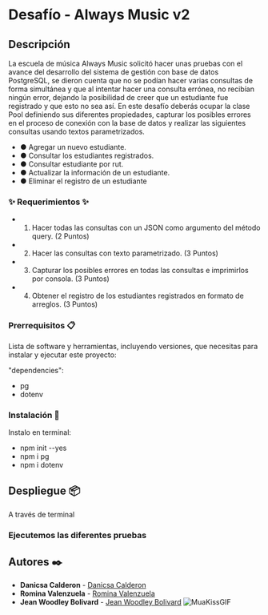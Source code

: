 # Desafío - Always Music v2

## Descripción

La escuela de música Always Music solicitó hacer unas pruebas con el avance del desarrollo del sistema de gestión con base de datos PostgreSQL, se dieron cuenta que no se podían hacer varias consultas de forma simultánea y que al intentar hacer una consulta errónea, no recibían ningún error, dejando la posibilidad de creer que un estudiante fue registrado y que esto no sea así.
En este desafío deberás ocupar la clase Pool definiendo sus diferentes propiedades, capturar los posibles errores en el proceso de conexión con la base de datos y realizar las siguientes consultas usando textos parametrizados.

- ●    Agregar un nuevo estudiante.
- ●    Consultar los estudiantes registrados.
- ●    Consultar estudiante por rut.
- ●    Actualizar la información de un estudiante.
- ●    Eliminar el registro de un estudiante

### ✨ Requerimientos ✨

- 1.   Hacer todas las consultas con un JSON como argumento del método query. (2 Puntos)
- 2.   Hacer las consultas con texto parametrizado. (3 Puntos)
- 3.   Capturar los posibles errores en todas las consultas e imprimirlos por consola. (3 Puntos)
- 4.   Obtener el registro de los estudiantes registrados en formato de arreglos. (3 Puntos)

### Prerrequisitos 📋

Lista de software y herramientas, incluyendo versiones, que necesitas para instalar y ejecutar este proyecto:

 "dependencies": 
 - pg
 - dotenv

### Instalación 🔧

 Instalo en terminal:
- npm init --yes
- npm i pg
- npm i dotenv

## Despliegue 📦

A través de terminal

### Ejecutemos las diferentes pruebas 

## Autores ✒️

- **Danicsa Calderon** - [Danicsa Calderon](https://github.com/DaniCalderonM)
- **Romina Valenzuela** - [Romina Valenzuela](https://github.com/Romstroke)
- **Jean Woodley Bolivard** - [Jean Woodley Bolivard](https://github.com/jwoodleybolivard)
![MuaKissGIF](https://github.com/DaniCalderonM/Desafio2-AlwaysMusic/assets/125617339/5fb2495c-68e7-48de-9feb-1b653d43fdf4)
